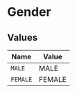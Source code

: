 # Gender


## Values

| Name     | Value    |
| -------- | -------- |
| `MALE`   | MALE     |
| `FEMALE` | FEMALE   |